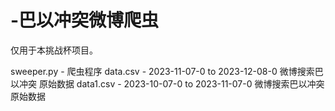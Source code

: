# -巴以冲突微博爬虫
  
仅用于本挑战杯项目。  
  
sweeper.py - 爬虫程序
data.csv - 2023-11-07-0 to 2023-12-08-0 微博搜索巴以冲突 原始数据
data1.csv - 2023-10-07-0 to 2023-11-07-0 微博搜索巴以冲突 原始数据
